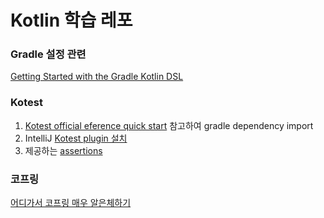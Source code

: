 # Kotlin 학습 레포

### Gradle 설정 관련
[Getting Started with the Gradle Kotlin DSL](https://www.youtube.com/watch?v=KN-_q3ss4l0)

### Kotest
1. [Kotest official eference quick start](https://kotest.io/docs/quickstart) 참고하여 gradle dependency import
2. IntelliJ [Kotest plugin 설치](https://plugins.jetbrains.com/plugin/14080-kotest)
3. 제공하는 [assertions](https://kotest.io/docs/assertions/assertions.html)


### 코프링
[어디가서 코프링 매우 알은체하기](https://www.youtube.com/watch?v=ewBri47JWII)